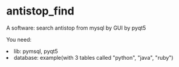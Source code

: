 # antistop_find
A  software: search antistop from mysql by GUI by pyqt5

You need:
<li>lib: pymsql, pyqt5
<li>database: example(with 3 tables called "python", "java", "ruby")
